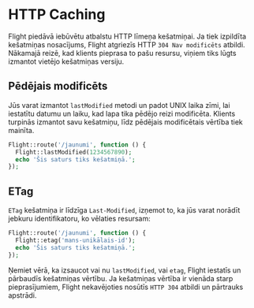 # HTTP Caching

Flight piedāvā iebūvētu atbalstu HTTP līmeņa kešatmiņai. Ja tiek izpildīta kešatmiņas nosacījums, Flight atgriezīs HTTP `304 Nav modificēts` atbildi. Nākamajā reizē, kad klients pieprasa to pašu resursu, viņiem tiks lūgts izmantot vietējo kešatmiņas versiju.

## Pēdējais modificēts

Jūs varat izmantot `lastModified` metodi un padot UNIX laika zīmi, lai iestatītu datumu un laiku, kad lapa tika pēdējo reizi modificēta. Klients turpinās izmantot savu kešatmiņu, līdz pēdējais modificētais vērtība tiek mainīta.

```php
Flight::route('/jaunumi', function () {
  Flight::lastModified(1234567890);
  echo 'Šis saturs tiks kešatmiņā.';
});
```

## ETag

`ETag` kešatmiņa ir līdzīga `Last-Modified`, izņemot to, ka jūs varat norādīt jebkuru identifikatoru, ko vēlaties resursam:

```php
Flight::route('/jaunumi', function () {
  Flight::etag('mans-unikālais-id');
  echo 'Šis saturs tiks kešatmiņā.';
});
```

Ņemiet vērā, ka izsaucot vai nu `lastModified`, vai `etag`, Flight iestatīs un pārbaudīs kešatmiņas vērtību. Ja kešatmiņas vērtība ir vienāda starp pieprasījumiem, Flight nekavējoties nosūtīs `HTTP 304` atbildi un pārtrauks apstrādi.